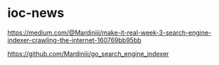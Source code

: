 # ioc-news
https://medium.com/@Mardiniii/make-it-real-week-3-search-engine-indexer-crawling-the-internet-160769bb95bb

https://github.com/Mardiniii/go_search_engine_indexer
